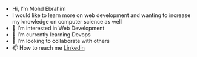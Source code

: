 - Hi, I’m Mohd Ebrahim
- I would like to learn more on web development and wanting to increase my knowledge on computer science as well
- 👀 I’m interested in Web Development
- 🌱 I’m currently learning Devops
- 💞️ I’m looking to collaborate with others
- 📫 How to reach me [Linkedin](www.linkedin.com/in/ebrahimjmi)

<!---
ebrahimjmi/ebrahimjmi is a ✨ special ✨ repository because its `README.md` (this file) appears on your GitHub profile.
You can click the Preview link to take a look at your changes.
--->
